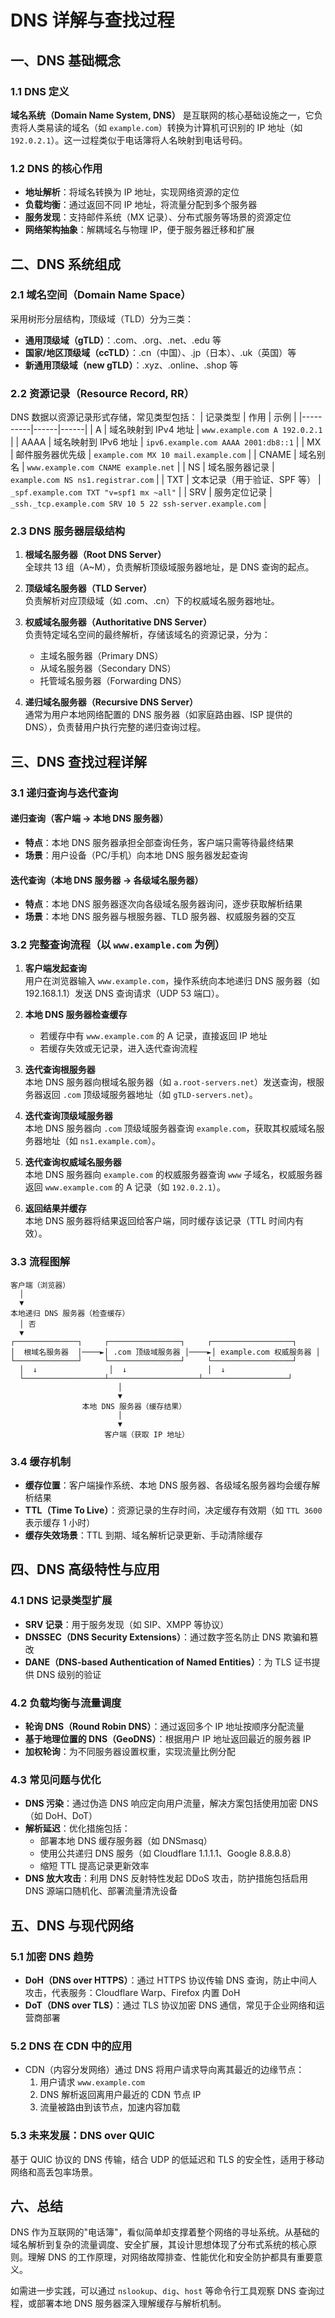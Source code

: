 # DNS 详解与查找过程

## 一、DNS 基础概念

### 1.1 DNS 定义

**域名系统（Domain Name System, DNS）** 是互联网的核心基础设施之一，它负责将人类易读的域名（如 `example.com`）转换为计算机可识别的 IP 地址（如 `192.0.2.1`）。这一过程类似于电话簿将人名映射到电话号码。

### 1.2 DNS 的核心作用

- **地址解析**：将域名转换为 IP 地址，实现网络资源的定位
- **负载均衡**：通过返回不同 IP 地址，将流量分配到多个服务器
- **服务发现**：支持邮件系统（MX 记录）、分布式服务等场景的资源定位
- **网络架构抽象**：解耦域名与物理 IP，便于服务器迁移和扩展

## 二、DNS 系统组成

### 2.1 域名空间（Domain Name Space）

采用树形分层结构，顶级域（TLD）分为三类：

- **通用顶级域（gTLD）**：.com、.org、.net、.edu 等
- **国家/地区顶级域（ccTLD）**：.cn（中国）、.jp（日本）、.uk（英国）等
- **新通用顶级域（new gTLD）**：.xyz、.online、.shop 等

### 2.2 资源记录（Resource Record, RR）

DNS 数据以资源记录形式存储，常见类型包括：
| 记录类型 | 作用 | 示例 |
|----------|------|------|
| A | 域名映射到 IPv4 地址 | `www.example.com A 192.0.2.1` |
| AAAA | 域名映射到 IPv6 地址 | `ipv6.example.com AAAA 2001:db8::1` |
| MX | 邮件服务器优先级 | `example.com MX 10 mail.example.com` |
| CNAME | 域名别名 | `www.example.com CNAME example.net` |
| NS | 域名服务器记录 | `example.com NS ns1.registrar.com` |
| TXT | 文本记录（用于验证、SPF 等） | `_spf.example.com TXT "v=spf1 mx ~all"` |
| SRV | 服务定位记录 | `_ssh._tcp.example.com SRV 10 5 22 ssh-server.example.com` |

### 2.3 DNS 服务器层级结构

1. **根域名服务器（Root DNS Server）**  
   全球共 13 组（A~M），负责解析顶级域服务器地址，是 DNS 查询的起点。

2. **顶级域名服务器（TLD Server）**  
   负责解析对应顶级域（如 .com、.cn）下的权威域名服务器地址。

3. **权威域名服务器（Authoritative DNS Server）**  
   负责特定域名空间的最终解析，存储该域名的资源记录，分为：

   - 主域名服务器（Primary DNS）
   - 从域名服务器（Secondary DNS）
   - 托管域名服务器（Forwarding DNS）

4. **递归域名服务器（Recursive DNS Server）**  
   通常为用户本地网络配置的 DNS 服务器（如家庭路由器、ISP 提供的 DNS），负责替用户执行完整的递归查询过程。

## 三、DNS 查找过程详解

### 3.1 递归查询与迭代查询

#### 递归查询（客户端 → 本地 DNS 服务器）

- **特点**：本地 DNS 服务器承担全部查询任务，客户端只需等待最终结果
- **场景**：用户设备（PC/手机）向本地 DNS 服务器发起查询

#### 迭代查询（本地 DNS 服务器 → 各级域名服务器）

- **特点**：本地 DNS 服务器逐次向各级域名服务器询问，逐步获取解析结果
- **场景**：本地 DNS 服务器与根服务器、TLD 服务器、权威服务器的交互

### 3.2 完整查询流程（以 `www.example.com` 为例）

1. **客户端发起查询**  
   用户在浏览器输入 `www.example.com`，操作系统向本地递归 DNS 服务器（如 192.168.1.1）发送 DNS 查询请求（UDP 53 端口）。

2. **本地 DNS 服务器检查缓存**

   - 若缓存中有 `www.example.com` 的 A 记录，直接返回 IP 地址
   - 若缓存失效或无记录，进入迭代查询流程

3. **迭代查询根服务器**  
   本地 DNS 服务器向根域名服务器（如 `a.root-servers.net`）发送查询，根服务器返回 `.com` 顶级域服务器地址（如 `gTLD-servers.net`）。

4. **迭代查询顶级域服务器**  
   本地 DNS 服务器向 `.com` 顶级域服务器查询 `example.com`，获取其权威域名服务器地址（如 `ns1.example.com`）。

5. **迭代查询权威域名服务器**  
   本地 DNS 服务器向 `example.com` 的权威服务器查询 `www` 子域名，权威服务器返回 `www.example.com` 的 A 记录（如 `192.0.2.1`）。

6. **返回结果并缓存**  
   本地 DNS 服务器将结果返回给客户端，同时缓存该记录（TTL 时间内有效）。

### 3.3 流程图解

```
客户端（浏览器）
  │
  ▼
本地递归 DNS 服务器（检查缓存）
  │ 否
  ▼
┌──────────────┐     ┌────────────────┐     ┌──────────────────┐
│  根域名服务器  │────►│ .com 顶级域服务器 │────►│ example.com 权威服务器 │
└──────────────┘     └────────────────┘     └──────────────────┘
  │  ↓                │  ↓                  │  ↓
  └──────────────────┴────────────────────┴───────────────────┘
                        │
                        ▼
                本地 DNS 服务器（缓存结果）
                        │
                        ▼
                     客户端（获取 IP 地址）
```

### 3.4 缓存机制

- **缓存位置**：客户端操作系统、本地 DNS 服务器、各级域名服务器均会缓存解析结果
- **TTL（Time To Live）**：资源记录的生存时间，决定缓存有效期（如 `TTL 3600` 表示缓存 1 小时）
- **缓存失效场景**：TTL 到期、域名解析记录更新、手动清除缓存

## 四、DNS 高级特性与应用

### 4.1 DNS 记录类型扩展

- **SRV 记录**：用于服务发现（如 SIP、XMPP 等协议）
- **DNSSEC（DNS Security Extensions）**：通过数字签名防止 DNS 欺骗和篡改
- **DANE（DNS-based Authentication of Named Entities）**：为 TLS 证书提供 DNS 级别的验证

### 4.2 负载均衡与流量调度

- **轮询 DNS（Round Robin DNS）**：通过返回多个 IP 地址按顺序分配流量
- **基于地理位置的 DNS（GeoDNS）**：根据用户 IP 地址返回最近的服务器 IP
- **加权轮询**：为不同服务器设置权重，实现流量比例分配

### 4.3 常见问题与优化

- **DNS 污染**：通过伪造 DNS 响应定向用户流量，解决方案包括使用加密 DNS（如 DoH、DoT）
- **解析延迟**：优化措施包括：
  - 部署本地 DNS 缓存服务器（如 DNSmasq）
  - 使用公共递归 DNS 服务（如 Cloudflare 1.1.1.1、Google 8.8.8.8）
  - 缩短 TTL 提高记录更新效率
- **DNS 放大攻击**：利用 DNS 反射特性发起 DDoS 攻击，防护措施包括启用 DNS 源端口随机化、部署流量清洗设备

## 五、DNS 与现代网络

### 5.1 加密 DNS 趋势

- **DoH（DNS over HTTPS）**：通过 HTTPS 协议传输 DNS 查询，防止中间人攻击，代表服务：Cloudflare Warp、Firefox 内置 DoH
- **DoT（DNS over TLS）**：通过 TLS 协议加密 DNS 通信，常见于企业网络和运营商部署

### 5.2 DNS 在 CDN 中的应用

- CDN（内容分发网络）通过 DNS 将用户请求导向离其最近的边缘节点：
  1. 用户请求 `www.example.com`
  2. DNS 解析返回离用户最近的 CDN 节点 IP
  3. 流量被路由到该节点，加速内容加载

### 5.3 未来发展：DNS over QUIC

基于 QUIC 协议的 DNS 传输，结合 UDP 的低延迟和 TLS 的安全性，适用于移动网络和高丢包率场景。

## 六、总结

DNS 作为互联网的"电话簿"，看似简单却支撑着整个网络的寻址系统。从基础的域名解析到复杂的流量调度、安全扩展，其设计思想体现了分布式系统的核心原则。理解 DNS 的工作原理，对网络故障排查、性能优化和安全防护都具有重要意义。

如需进一步实践，可以通过 `nslookup`、`dig`、`host` 等命令行工具观察 DNS 查询过程，或部署本地 DNS 服务器深入理解缓存与解析机制。
